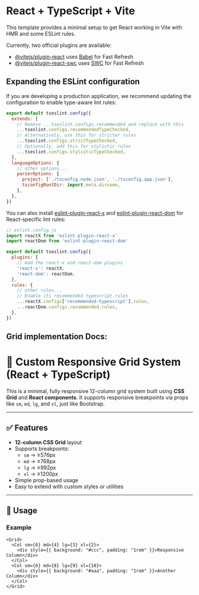 # React + TypeScript + Vite

This template provides a minimal setup to get React working in Vite with HMR and some ESLint rules.

Currently, two official plugins are available:

- [@vitejs/plugin-react](https://github.com/vitejs/vite-plugin-react/blob/main/packages/plugin-react) uses [Babel](https://babeljs.io/) for Fast Refresh
- [@vitejs/plugin-react-swc](https://github.com/vitejs/vite-plugin-react/blob/main/packages/plugin-react-swc) uses [SWC](https://swc.rs/) for Fast Refresh

## Expanding the ESLint configuration

If you are developing a production application, we recommend updating the configuration to enable type-aware lint rules:

```js
export default tseslint.config({
  extends: [
    // Remove ...tseslint.configs.recommended and replace with this
    ...tseslint.configs.recommendedTypeChecked,
    // Alternatively, use this for stricter rules
    ...tseslint.configs.strictTypeChecked,
    // Optionally, add this for stylistic rules
    ...tseslint.configs.stylisticTypeChecked,
  ],
  languageOptions: {
    // other options...
    parserOptions: {
      project: ['./tsconfig.node.json', './tsconfig.app.json'],
      tsconfigRootDir: import.meta.dirname,
    },
  },
})
```

You can also install [eslint-plugin-react-x](https://github.com/Rel1cx/eslint-react/tree/main/packages/plugins/eslint-plugin-react-x) and [eslint-plugin-react-dom](https://github.com/Rel1cx/eslint-react/tree/main/packages/plugins/eslint-plugin-react-dom) for React-specific lint rules:

```js
// eslint.config.js
import reactX from 'eslint-plugin-react-x'
import reactDom from 'eslint-plugin-react-dom'

export default tseslint.config({
  plugins: {
    // Add the react-x and react-dom plugins
    'react-x': reactX,
    'react-dom': reactDom,
  },
  rules: {
    // other rules...
    // Enable its recommended typescript rules
    ...reactX.configs['recommended-typescript'].rules,
    ...reactDom.configs.recommended.rules,
  },
})
```

## Grid implementation Docs:
# 🧱 Custom Responsive Grid System (React + TypeScript)

This is a minimal, fully responsive 12-column grid system built using **CSS Grid** and **React components**. It supports responsive breakpoints via props like `sm`, `md`, `lg`, and `xl`, just like Bootstrap.

---

## ✅ Features

- **12-column CSS Grid** layout
- Supports breakpoints:
  - `sm` → ≥576px
  - `md` → ≥768px
  - `lg` → ≥992px
  - `xl` → ≥1200px
- Simple prop-based usage
- Easy to extend with custom styles or utilities

---

## 🔧 Usage

### Example

```tsx
<Grid>
  <Col sm={6} md={4} lg={3} xl={2}>
    <div style={{ background: "#ccc", padding: "1rem" }}>Responsive Column</div>
  </Col>
  <Col sm={6} md={8} lg={9} xl={10}>
    <div style={{ background: "#aaa", padding: "1rem" }}>Another Column</div>
  </Col>
</Grid>
